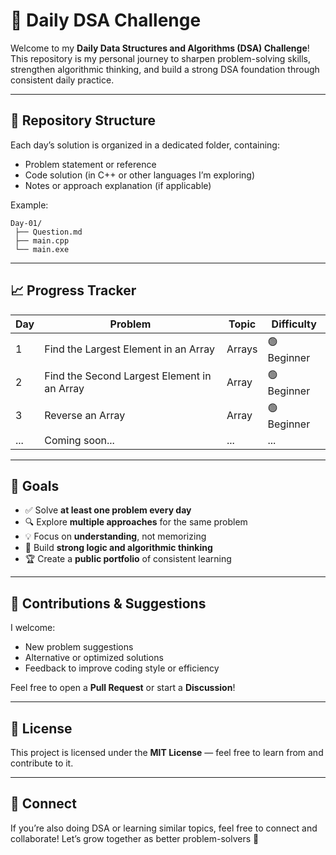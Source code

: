 # 🚀 Daily DSA Challenge

Welcome to my **Daily Data Structures and Algorithms (DSA) Challenge**!
This repository is my personal journey to sharpen problem-solving skills, strengthen algorithmic thinking, and build a strong DSA foundation through consistent daily practice.

---

## 📂 Repository Structure

Each day’s solution is organized in a dedicated folder, containing:

* Problem statement or reference
* Code solution (in C++ or other languages I’m exploring)
* Notes or approach explanation (if applicable)

Example:

```
Day-01/
 ├── Question.md
 ├── main.cpp
 └── main.exe
```

---

## 📈 Progress Tracker

| Day | Problem                                     | Topic  | Difficulty  |
| --- | ------------------------------------------- | ------ | ----------  |
| 1   | Find the Largest Element in an Array        | Arrays | 🟢 Beginner     |
| 2   | Find the Second Largest Element in an Array | Array  | 🟢 Beginner     |
| 3   | Reverse an Array                            | Array  | 🟢 Beginner     |
| ... | Coming soon...                              | ...    | ...         |

---

## 🎯 Goals

* ✅ Solve **at least one problem every day**
* 🔍 Explore **multiple approaches** for the same problem
* 💡 Focus on **understanding**, not memorizing
* 🧠 Build **strong logic and algorithmic thinking**
* 🏆 Create a **public portfolio** of consistent learning

---

## 💬 Contributions & Suggestions

I welcome:

* New problem suggestions
* Alternative or optimized solutions
* Feedback to improve coding style or efficiency

Feel free to open a **Pull Request** or start a **Discussion**!

---

## 📜 License

This project is licensed under the **MIT License** — feel free to learn from and contribute to it.

---

## 🧭 Connect

If you’re also doing DSA or learning similar topics, feel free to connect and collaborate!
Let’s grow together as better problem-solvers 💪


<!-- 🟢🟡 -->